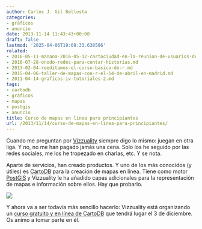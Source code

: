 ```yaml
---
author: Carlos J. Gil Bellosta
categories:
- gráficos
- anuncio
date: 2013-11-14 11:43:43+00:00
draft: false
lastmod: '2025-04-06T19:08:33.638586'
related:
- 2016-05-11-manana-2016-05-12-cartociudad-en-la-reunion-de-usuarios-de-r-de-madrid.md
- 2016-07-28-onodo-redes-para-contar-historias.md
- 2013-02-04-reeditamos-el-curso-basico-de-r.md
- 2015-04-06-taller-de-mapas-con-r-el-14-de-abril-en-madrid.md
- 2011-04-14-graficos-iv-tutoriales-2.md
tags:
- cartodb
- gráficos
- mapas
- postgis
- anuncio
title: Curso de mapas en línea para principiantes
url: /2013/11/14/curso-de-mapas-en-linea-para-principiantes/
---
```


Cuando me preguntan por [Vizzuality](http://vizzuality.com/) siempre digo lo mismo: juegan en otra liga. Y no, no me han pagado jamás una cena. Solo los he seguido por las redes sociales, me los he tropezado en charlas, etc. Y se nota.

Aparte de servicios, han creado productos. Y uno de los más conocidos (y útiles) es [CartoDB](http://cartodb.com/) para la creación de mapas en línea. Tiene como motor [PostGIS](http://postgis.net/) y Vizzuality le ha añadido capas adicionales para la representación de mapas e información sobre ellos. Hay que probarlo.

[![](/wp-uploads/2013/11/cartodb.jpg)
](/wp-uploads/2013/11/cartodb.jpg)

Y ahora va a ser todavía más sencillo hacerlo: Vizzuality está organizando un [curso gratuito y en línea de CartoDB](http://cartodb.com/academy) que tendrá lugar el 3 de diciembre. Os animo a tomar parte en él.
